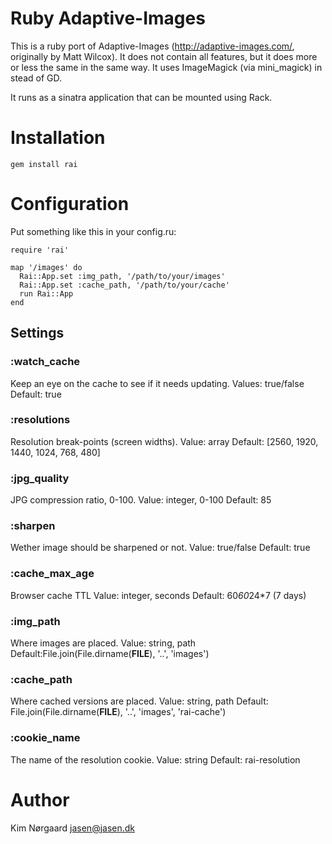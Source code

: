 # Ruby Adaptive-Images
This is a ruby port of Adaptive-Images (http://adaptive-images.com/,
originally by Matt Wilcox). It does not contain all features, but it does more
or less the same in the same way. It uses ImageMagick (via mini\_magick) in
stead of GD.

It runs as a sinatra application that can be mounted using Rack.

# Installation

`gem install rai`

# Configuration

Put something like this in your config.ru:

```
require 'rai'

map '/images' do
  Rai::App.set :img_path, '/path/to/your/images'
  Rai::App.set :cache_path, '/path/to/your/cache'
  run Rai::App
end

```

## Settings

### :watch\_cache
Keep an eye on the cache to see if it needs updating.
Values: true/false
Default: true

### :resolutions
Resolution break-points (screen widths).
Value: array
Default: [2560, 1920, 1440, 1024, 768, 480]

### :jpg\_quality
JPG compression ratio, 0-100.
Value: integer, 0-100
Default: 85

### :sharpen
Wether image should be sharpened or not.
Value: true/false
Default: true

### :cache\_max\_age
Browser cache TTL
Value: integer, seconds
Default: 60*60*24*7 (7 days)

### :img\_path
Where images are placed.
Value: string, path
Default:File.join(File.dirname(__FILE__), '..', 'images')

### :cache\_path
Where cached versions are placed.
Value: string, path
Default: File.join(File.dirname(__FILE__), '..', 'images', 'rai-cache')

### :cookie\_name
The name of the resolution cookie.
Value: string
Default: rai-resolution

# Author
Kim Nørgaard <jasen@jasen.dk>


